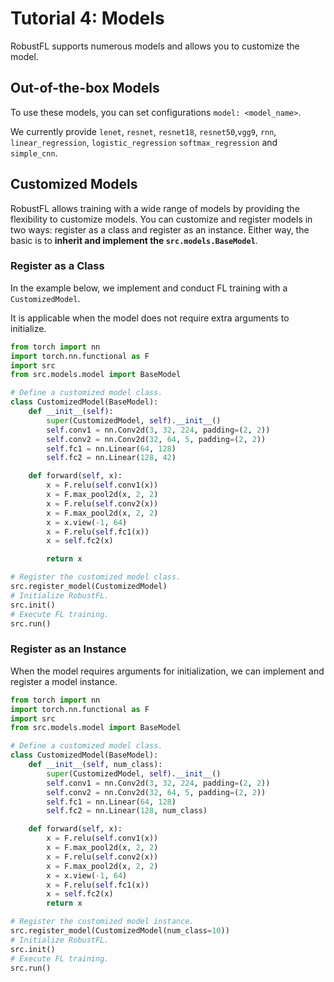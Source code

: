 # Tutorial 4: Models

RobustFL supports numerous models and allows you to customize the model.

## Out-of-the-box Models

To use these models, you can set configurations `model: <model_name>`. 

We currently provide `lenet`, `resnet`, `resnet18`, `resnet50`,`vgg9`, `rnn`, `linear_regression`, `logistic_regression`  `softmax_regression` and `simple_cnn`.

## Customized Models

RobustFL allows training with a wide range of models by providing the flexibility to customize models. 
You can customize and register models in two ways: register as a class and register as an instance.
Either way, the basic is to **inherit and implement the `src.models.BaseModel`**. 

### Register as a Class

In the example below, we implement and conduct FL training with a `CustomizedModel`. 

It is applicable when the model does not require extra arguments to initialize.

```python
from torch import nn
import torch.nn.functional as F
import src
from src.models.model import BaseModel

# Define a customized model class.
class CustomizedModel(BaseModel):
    def __init__(self):
        super(CustomizedModel, self).__init__()
        self.conv1 = nn.Conv2d(3, 32, 224, padding=(2, 2))
        self.conv2 = nn.Conv2d(32, 64, 5, padding=(2, 2))
        self.fc1 = nn.Linear(64, 128)
        self.fc2 = nn.Linear(128, 42)

    def forward(self, x):
        x = F.relu(self.conv1(x))
        x = F.max_pool2d(x, 2, 2)
        x = F.relu(self.conv2(x))
        x = F.max_pool2d(x, 2, 2)
        x = x.view(-1, 64)
        x = F.relu(self.fc1(x))
        x = self.fc2(x)

        return x

# Register the customized model class.
src.register_model(CustomizedModel)
# Initialize RobustFL.
src.init()
# Execute FL training.
src.run()
```

### Register as an Instance

When the model requires arguments for initialization, we can implement and register a model instance. 

```python
from torch import nn
import torch.nn.functional as F
import src
from src.models.model import BaseModel

# Define a customized model class.
class CustomizedModel(BaseModel):
    def __init__(self, num_class):
        super(CustomizedModel, self).__init__()
        self.conv1 = nn.Conv2d(3, 32, 224, padding=(2, 2))
        self.conv2 = nn.Conv2d(32, 64, 5, padding=(2, 2))
        self.fc1 = nn.Linear(64, 128)
        self.fc2 = nn.Linear(128, num_class)

    def forward(self, x):
        x = F.relu(self.conv1(x))
        x = F.max_pool2d(x, 2, 2)
        x = F.relu(self.conv2(x))
        x = F.max_pool2d(x, 2, 2)
        x = x.view(-1, 64)
        x = F.relu(self.fc1(x))
        x = self.fc2(x)
        return x

# Register the customized model instance.
src.register_model(CustomizedModel(num_class=10))
# Initialize RobustFL.
src.init()
# Execute FL training.
src.run()
```